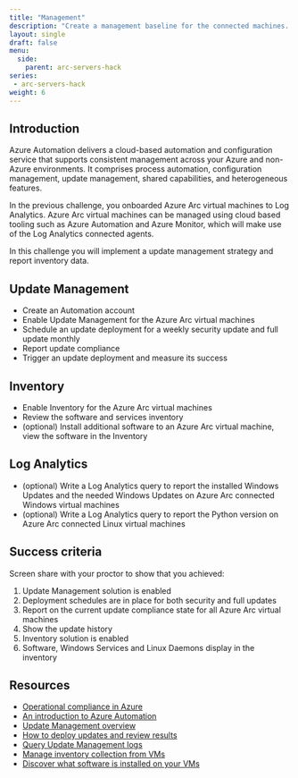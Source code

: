```yaml
---
title: "Management"
description: "Create a management baseline for the connected machines. Enable update management and inventory."
layout: single
draft: false
menu:
  side:
    parent: arc-servers-hack
series:
 - arc-servers-hack
weight: 6
---
```


## Introduction

Azure Automation delivers a cloud-based automation and configuration service that supports consistent management across your Azure and non-Azure environments. It comprises process automation, configuration management, update management, shared capabilities, and heterogeneous features.

In the previous challenge, you onboarded Azure Arc virtual machines to Log Analytics. Azure Arc virtual machines can be managed using cloud based tooling such as Azure Automation and Azure Monitor, which will make use of the Log Analytics connected agents.

In this challenge you will implement a update management strategy and report inventory data.

## Update Management

* Create an Automation account
* Enable Update Management for the Azure Arc virtual machines
* Schedule an update deployment for a weekly security update and full update monthly
* Report update compliance
* Trigger an update deployment and measure its success

## Inventory

* Enable Inventory for the Azure Arc virtual machines
* Review the software and services inventory
* (optional) Install additional software to an Azure Arc virtual machine, view the software in the Inventory

## Log Analytics

* (optional) Write a Log Analytics query to report the installed Windows Updates and the needed Windows Updates on Azure Arc connected Windows virtual machines
* (optional) Write a Log Analytics query to report the Python version on Azure Arc connected Linux virtual machines

## Success criteria

Screen share with your proctor to show that you achieved:

1. Update Management solution is enabled
1. Deployment schedules are in place for both security and full updates
1. Report on the current update compliance state for all Azure Arc virtual machines
1. Show the update history
1. Inventory solution is enabled
1. Software, Windows Services and Linux Daemons display in the inventory

## Resources

* [Operational compliance in Azure](https://docs.microsoft.com/en-gb/azure/cloud-adoption-framework/manage/azure-management-guide/operational-compliance?tabs=UpdateManagement%2CAzurePolicy%2CAzureBlueprints)
* [An introduction to Azure Automation](https://docs.microsoft.com/en-us/azure/automation/automation-intro)
* [Update Management overview](https://docs.microsoft.com/en-us/azure/automation/update-management/overview)
* [How to deploy updates and review results](https://docs.microsoft.com/en-us/azure/automation/update-management/deploy-updates)
* [Query Update Management logs](https://docs.microsoft.com/en-us/azure/automation/update-management/query-logs)
* [Manage inventory collection from VMs](https://docs.microsoft.com/en-us/azure/automation/change-tracking/manage-inventory-vms)
* [Discover what software is installed on your VMs](https://docs.microsoft.com/en-us/azure/automation/automation-tutorial-installed-software)

